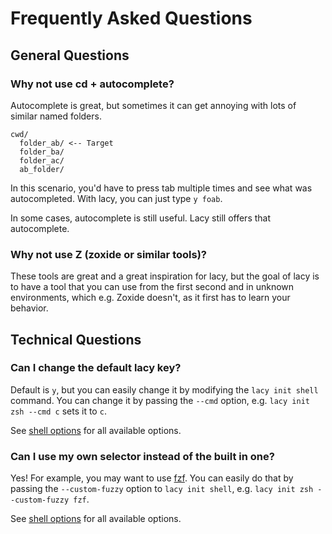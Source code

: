 # Frequently Asked Questions

## General Questions

### Why not use cd + autocomplete?

Autocomplete is great, but sometimes it can get annoying with lots of similar named folders.

```text
cwd/
  folder_ab/ <-- Target
  folder_ba/ 
  folder_ac/
  ab_folder/
```

In this scenario, you'd have to press tab multiple times and see what was autocompleted. With lacy, you can just type `y foab`.

In some cases, autocomplete is still useful. Lacy still offers that autocomplete.

### Why not use Z (zoxide or similar tools)?

These tools are great and a great inspiration for lacy, but the goal of lacy is to have a tool that you can use from the first second and in unknown environments, which e.g. Zoxide doesn't, as it first has to learn your behavior.

## Technical Questions

### Can I change the default lacy key?

Default is `y`, but you can easily change it by modifying the `lacy init shell` command.
You can change it by passing the `--cmd` option, e.g. `lacy init zsh --cmd c` sets it to `c`.

See [shell options](./setup.md#shell-options) for all available options.

### Can I use my own selector instead of the built in one?

Yes! For example, you may want to use [fzf](https://github.com/junegunn/fzf).
You can easily do that by passing the `--custom-fuzzy` option to `lacy init shell`, e.g. `lacy init zsh --custom-fuzzy fzf`.

See [shell options](./setup.md#shell-options) for all available options.
